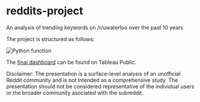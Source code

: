 # reddits-project
An analysis of trending keywords on /r/uwaterloo over the past 10 years

The project is structured as follows: 

![Python function](https://github.com/sz7li/reddits-project/assets/59582433/d11d77b5-a718-4c05-ba5f-7fcae5457e45)

The [final dashboard](https://public.tableau.com/app/profile/shao.zhong.li/viz/Book1_16835009348650/Dashboard1?publish=yes) can be found on Tableau Public.

Disclaimer: The presentation is a surface-level analysis of an unofficial Reddit community and is not intended as a comprehensive study. The presentation should not be considered representative of the individual users or the broader community asociated with the subreddit. 
